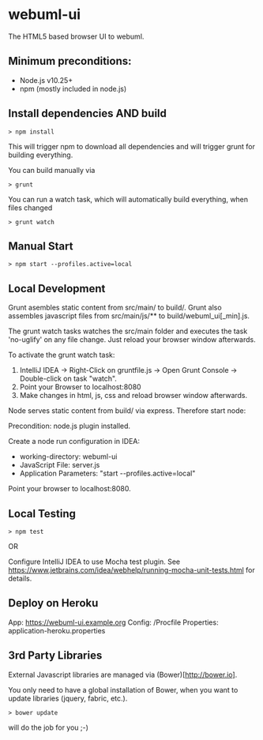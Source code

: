webuml-ui
===============

The HTML5 based browser UI to webuml.

Minimum preconditions:
---------------

- Node.js v10.25+
- npm (mostly included in node.js)

Install dependencies AND build
------

```
> npm install
```

This will trigger npm to download all dependencies and will trigger grunt for building everything.

You can build manually via

```
> grunt
```

You can run a watch task, which will automatically build everything, when files changed

```
> grunt watch
```


Manual Start
------

```
> npm start --profiles.active=local
```


Local Development
-----------------

Grunt asembles static content from src/main/ to build/.
Grunt also assembles javascript files from src/main/js/** to build/webuml_ui[_min].js.

The grunt watch tasks watches the src/main folder and executes the task 'no-uglify' on any file change.
Just reload your browser window afterwards.

To activate the grunt watch task:

1. IntelliJ IDEA -> Right-Click on gruntfile.js -> Open Grunt Console -> Double-click on task "watch".
2. Point your Browser to localhost:8080
3. Make changes in html, js, css and reload browser window afterwards.

Node serves static content from build/ via express. Therefore start node:

Precondition: node.js plugin installed.

Create a node run configuration in IDEA:

- working-directory: webuml-ui
- JavaScript File: server.js
- Application Parameters: "start --profiles.active=local"



Point your browser to localhost:8080.

Local Testing
----------------

```
> npm test
```

OR

Configure IntelliJ IDEA to use Mocha test plugin.
See https://www.jetbrains.com/idea/webhelp/running-mocha-unit-tests.html for details.


Deploy on Heroku
------
App: 		      https://webuml-ui.example.org
Config: 	    /Procfile
Properties: 	application-heroku.properties


3rd Party Libraries
------
External Javascript libraries are managed via (Bower)[http://bower.io].

You only need to have a global installation of Bower,
when you want to update libraries (jquery, fabric, etc.).

````
> bower update
````
will do the job for you ;-)
